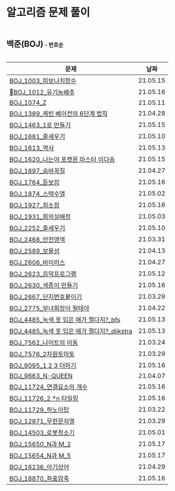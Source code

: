 # 알고리즘 문제 풀이



<h2 style="display: inline-block">백준(BOJ)</h2> <h4 style="display: inline-block;">- 번호순</h4>

| 문제                                                         | 날짜     |
| ------------------------------------------------------------ | -------- |
| [BOJ_1003_피보나치함수](BOJ_1003_피보나치함수.py)            | 21.05.15 |
| [BOJ_1012_유기농배추](BOJ_1012_유기농배추.py)                | 21.05.16 |
| [BOJ_1074_Z](./BOJ/BOJ_1074_Z.py)                            | 21.05.11 |
| [BOJ_1389_케빈 베이컨의 6단계 법칙](./BOJ/BOJ_1389_케빈베이컨의6단계법칙.py) | 21.04.28 |
| [BOJ_1463_1로 만들기](./BOJ/BOJ_1463_1로만들기.py)           | 21.05.15 |
| [BOJ_1681_줄세우기](./BOJ/BOJ_1681_줄세우기.py)              | 21.05.10 |
| [BOJ_1613_역사](BOJ_1613_역사.py)                            | 21.05.13 |
| [BOJ_1620_나는야 포켓몬 마스터 이다솜](./BOJ/BOJ_1620_나는야포켓몬마스터이다솜.py) | 21.05.15 |
| [BOJ_1697_숨바꼭질](./BOJ/BOJ_1697_숨바꼭질.py)              | 21.04.27 |
| [BOJ_1764_듣보잡](BOJ_1764_듣보잡.py)                        | 21.05.16 |
| [BOJ_1874_스택수열](./BOJ/BOJ_1874_스택수열.py)              | 21.05.02 |
| [BOJ_1927_최소힙](BOJ_1927_최소힙.py)                        | 21.05.16 |
| [BOJ_1931_회의실배정](./BOJ/BOJ_1931_회의실배정.py)          | 21.05.03 |
| [BOJ_2252_줄세우기](./BOJ/BOJ_2252_줄세우기.py)              | 21.05.10 |
| [BOJ_2468_안전영역](./BOJ/BOJ_2468_안전영역.py)              | 21.03.31 |
| [BOJ_2589_보물섬](./BOJ/BOJ_2589_보물섬.py)                  | 21.04.13 |
| [BOJ_2606_바이러스](./BOJ/BOJ_2606_바이러스_다시해보기.py)   | 21.04.27 |
| [BOJ_2623_음악프로그램](./BOJ/BOJ_2623_음악프로그램.py)      | 21.05.12 |
| [BOJ_2630_색종이 만들기](BOJ_2630_색종이만들기.py)           | 21.05.16 |
| [BOJ_2667_단지번호붙이기](./BOJ/BOJ_2667_단지번호붙이기.py)  | 21.03.29 |
| [BOJ_2775_부녀회장이 될테야](./BOJ/BOJ_2775_부녀회장이될테야.py) | 21.04.22 |
| [BOJ_4485\_녹색 옷 입은 애가 젤다지?\_bfs](BOJ_4485_녹색옷입은애가젤다지.py) | 21.05.13 |
| [BOJ_4485\_녹색 옷 입은 애가 젤다지?\_dijkstra](BOJ_4485_젤다_다익.py) | 21.05.13 |
| [BOJ_7562_나이트의 이동](./BOJ/BOJ_7562_나이트의이동.py)     | 21.03.24 |
| [BOJ_7576_2차원토마토](./BOJ/BOJ_7576_2차원토마토.py)        | 21.03.29 |
| [BOJ_9095_1 2 3 더하기](BOJ_9095_123더하기.py)               | 21.05.16 |
| [BOJ_9663_N-QUEEN](./BOJ/BOJ_9663_NQUEEN.py)                 | 21.04.07 |
| [BOJ_11724_연결요소의 개수](BOJ_11724_연결요소의개수.py)     | 21.05.16 |
| [BOJ_11726_2 *n 타일링](BOJ_11726_2n타일링.py)               | 21.05.16 |
| [BOJ_11729_하노이탑](./BOJ/BOJ_11729_하노이탑.py)            | 21.03.22 |
| [BOJ_12871_무한문자열](./BOJ/BOJ_12871_무한문자열.py)        | 21.03.29 |
| [BOJ_14503_로봇청소기](./BOJ/BOJ_14503_로봇청소기.py)        | 21.05.01 |
| [BOJ_15650\_N과 M\_2](BOJ_15650_N과M_2.py)                   | 21.05.17 |
| [BOJ_15654\_N과 M\_5](BOJ_15654_N과M_5.py)                   | 21.05.17 |
| [BOJ_16236_아기상어](./BOJ/BOJ_16236_아기상어.py)            | 21.04.29 |
| [BOJ_18870_좌표압축](./BOJ/BOJ_18870_좌표압축.py)            | 21.05.16 |
